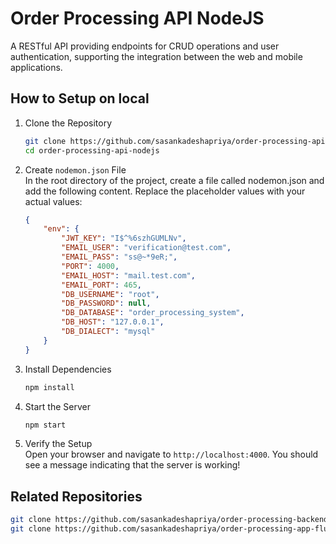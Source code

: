 # Order Processing API NodeJS

A RESTful API providing endpoints for CRUD operations and user authentication, supporting the integration between the web and mobile applications.

## How to Setup on local

01. Clone the Repository
	```bash
	git clone https://github.com/sasankadeshapriya/order-processing-api-nodejs.git
	cd order-processing-api-nodejs
	

02. Create `nodemon.json` File<br>
In the root directory of the project, create a file called nodemon.json and add the following content. Replace the placeholder values with your actual values:
	```json
	{
    	"env": {
        	"JWT_KEY": "I$^%6szhGUMLNv",
        	"EMAIL_USER": "verification@test.com",
        	"EMAIL_PASS": "ss@~*9eR;",
        	"PORT": 4000,
        	"EMAIL_HOST": "mail.test.com",
        	"EMAIL_PORT": 465,
        	"DB_USERNAME": "root",
        	"DB_PASSWORD": null,
        	"DB_DATABASE": "order_processing_system",
        	"DB_HOST": "127.0.0.1",
        	"DB_DIALECT": "mysql"
 		}
	}

03. Install Dependencies
	```bash
	npm install

03. Start the Server
	```bash
	npm start

04. Verify the Setup<br>
Open your browser and navigate to `http://localhost:4000`. You should see a message indicating that the server is working!

## Related Repositories
```bash
git clone https://github.com/sasankadeshapriya/order-processing-backend-laravel.git
git clone https://github.com/sasankadeshapriya/order-processing-app-flutter.git
